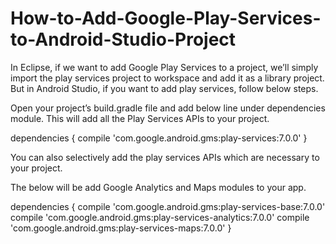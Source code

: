 # How-to-Add-Google-Play-Services-to-Android-Studio-Project

In Eclipse, if we want to add Google Play Services to a project, we’ll simply import the play services project to workspace and add it as a library project. But in Android Studio, if you want to add play services, follow below steps.

Open your project’s build.gradle file and add below line under dependencies module. This will add all the Play Services APIs to your project.

dependencies {
    compile 'com.google.android.gms:play-services:7.0.0'
}


You can also selectively add the play services APIs which are necessary to your project.

The below will be add Google Analytics and Maps modules to your app.

dependencies {
    compile 'com.google.android.gms:play-services-base:7.0.0'
    compile 'com.google.android.gms:play-services-analytics:7.0.0'
    compile 'com.google.android.gms:play-services-maps:7.0.0'
}
